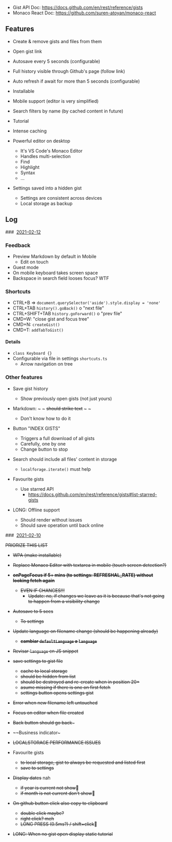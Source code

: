 - Gist API Doc: https://docs.github.com/en/rest/reference/gists
- Monaco React Doc: https://github.com/suren-atoyan/monaco-react

## Features

- Create & remove gists and files from them
- Open gist link
- Autosave every 5 seconds (configurable)
- Full history visible through Github's page (follow link)
- Auto refresh if await for more than 5 seconds (configurable)
- Installable
- Mobile support (editor is very simplified)
- Search filters by name (by cached content in future)
- Tutorial
- Intense caching

- Powerful editor on desktop
  - It's VS Code's Monaco Editor
  - Handles multi-selection
  - Find
  - Highlight
  - Syntax
  - ...

- Settings saved into a hidden gist
  - Settings are consistent across devices
  - Local storage as backup

## Log

###  [2021-02-12](https://gist.github.com/b02fa55a018d2532f8a81f479c95a8cb9)

### Feedback
- Preview Markdown by default in Mobile
  - Edit on touch
- Guest mode
- On mobile keyboard takes screen space
- Backspace in search field looses focus? WTF

### Shortcuts
- CTRL+B => `document.querySelector('aside').style.display = 'none'`
- CTRL+TAB `history().goBack()` o "next file"
- CTRL+SHIFT+TAB `history.goForward()` o "prev file"
- CMD+W: "close gist and focus tree"
- CMD+N: `createGist()`
- CMD+T: `addTabToGist()`

#### Details
- `class Keyboard {}`
- Configurable via file in settings `shortcuts.ts`
  - Arrow navigation on tree

### Other features

- Save gist history
  - Show previously open gists (not just yours)

- Markdown: ~ ~ ~~should strike text~~ ~ ~
  - Don't know how to do it

- Button "INDEX GISTS"
  - Triggers a full download of all gists
  - Carefully, one by one
  - Change button to stop

- Search should include all files' content in storage
  - `localforage.iterate()` must help

- Favourite gists
  - Use starred API
    - https://docs.github.com/en/rest/reference/gists#list-starred-gists

- LONG: Offline support
  - Should render without issues
  - Should save operation until back online


###  [2021-02-10](https://gist.github.com/amatiasq/73a3b78622533205eac1ac6cfbee231e)

~~PRIORIZE THIS LIST~~

- ~~WPA (make installable)~~
- ~~Replace Monaco Editor with textarea in mobile (touch screen detection?)~~

- ~~**onPageFocus if 5+ mins (to settings: REFRESHAL_RATE) without looking fetch again**~~
  - ~~EVEN IF CHANGES!!!~~
    - ~~Update: no, if changes we leave as it is because that's not going to happen from a visibility change~~

- ~~Autosave to 5 secs~~
  - ~~To settings~~

- ~~Update language on filename change (should be happening already)~~
  - ~~**cambiar `defaultLanguage` a `language`**~~

- ~~Revisar `language` en JS snippet~~

- ~~save settings to gist file~~
  - ~~cache to local storage~~
  - ~~should be hidden from list~~
  - ~~should be destroyed and re-create when in position 20+~~
  - ~~asume missing if there is one on first fetch~~
  - ~~settings button opens settings gist~~

- ~~Error when new filename left untouched~~
- ~~Focus on editor when file created~~
- ~~Back button should go back~~~
- ~~Business indicator~

- ~~LOCALSTORAGE PERFORMANCE ISSUES~~

- Favourite gists
  - ~~to local storage, gist to always be requested and listed first~~
  - ~~save to settings~~

- ~~Display dates~~ nah
  - ~~if year is current not show~~
  - ~~if month is not current don't show~~

- ~~On github button click also copy to clipboard~~
  - ~~double click maybe?~~
  - ~~right click? meh~~
  - ~~LONG PRESS (0.5ms?) / shift+click~~

- ~~LONG: When no gist open display static tutorial~~
